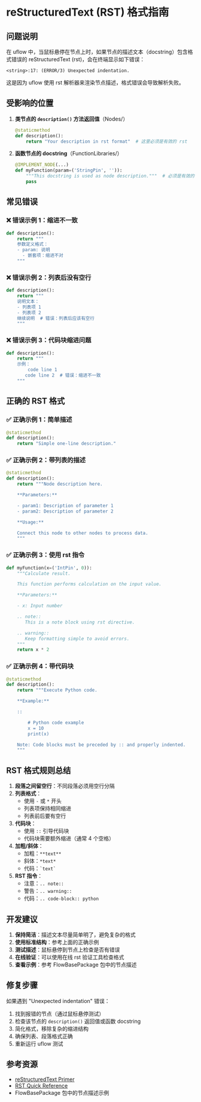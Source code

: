 # reStructuredText (RST) 格式指南

## 问题说明

在 uflow 中，当鼠标悬停在节点上时，如果节点的描述文本（docstring）包含格式错误的 reStructuredText (rst)，会在终端显示如下错误：

```
<string>:17: (ERROR/3) Unexpected indentation.
```

这是因为 uflow 使用 rst 解析器来渲染节点描述，格式错误会导致解析失败。

## 受影响的位置

1. **类节点的 `description()` 方法返回值**（Nodes/）

   ```python
   @staticmethod
   def description():
       return "Your description in rst format"  # 这里必须是有效的 rst
   ```

2. **函数节点的 docstring**（FunctionLibraries/）

   ```python
   @IMPLEMENT_NODE(...)
   def myFunction(param=('StringPin', '')):
       """This docstring is used as node description."""  # 必须是有效的 rst
       pass
   ```

## 常见错误

### ❌ 错误示例 1：缩进不一致

```python
def description():
    return """
    参数定义格式：
    - param: 说明
      - 嵌套项：缩进不对
    """
```

### ❌ 错误示例 2：列表后没有空行

```python
def description():
    return """
    说明文本：
    - 列表项 1
    - 列表项 2
    继续说明  # 错误：列表后应该有空行
    """
```

### ❌ 错误示例 3：代码块缩进问题

```python
def description():
    return """
    示例：
        code line 1
       code line 2  # 错误：缩进不一致
    """
```

## 正确的 RST 格式

### ✅ 正确示例 1：简单描述

```python
@staticmethod
def description():
    return "Simple one-line description."
```

### ✅ 正确示例 2：带列表的描述

```python
@staticmethod
def description():
    return """Node description here.

    **Parameters:**

    - param1: Description of parameter 1
    - param2: Description of parameter 2

    **Usage:**

    Connect this node to other nodes to process data.
    """
```

### ✅ 正确示例 3：使用 rst 指令

```python
def myFunction(x=('IntPin', 0)):
    """Calculate result.

    This function performs calculation on the input value.

    **Parameters:**

    - x: Input number

    .. note::
       This is a note block using rst directive.

    .. warning::
       Keep formatting simple to avoid errors.
    """
    return x * 2
```

### ✅ 正确示例 4：带代码块

```python
@staticmethod
def description():
    return """Execute Python code.

    **Example:**

    ::

        # Python code example
        x = 10
        print(x)

    Note: Code blocks must be preceded by :: and properly indented.
    """
```

## RST 格式规则总结

1. **段落之间留空行**：不同段落必须用空行分隔
2. **列表格式**：
   - 使用 `-` 或 `*` 开头
   - 列表项保持相同缩进
   - 列表前后要有空行
3. **代码块**：
   - 使用 `::` 引导代码块
   - 代码块需要额外缩进（通常 4 个空格）
4. **加粗/斜体**：
   - 加粗：`**text**`
   - 斜体：`*text*`
   - 代码：`` `text` ``
5. **RST 指令**：
   - 注意：`.. note::`
   - 警告：`.. warning::`
   - 代码：`.. code-block:: python`

## 开发建议

1. **保持简洁**：描述文本尽量简单明了，避免复杂的格式
2. **使用标准结构**：参考上面的正确示例
3. **测试描述**：鼠标悬停到节点上检查是否有错误
4. **在线验证**：可以使用在线 rst 验证工具检查格式
5. **查看示例**：参考 FlowBasePackage 包中的节点描述

## 修复步骤

如果遇到 "Unexpected indentation" 错误：

1. 找到报错的节点（通过鼠标悬停测试）
2. 检查该节点的 `description()` 返回值或函数 docstring
3. 简化格式，移除复杂的缩进结构
4. 确保列表、段落格式正确
5. 重新运行 uflow 测试

## 参考资源

- [reStructuredText Primer](https://www.sphinx-doc.org/en/master/usage/restructuredtext/basics.html)
- [RST Quick Reference](https://docutils.sourceforge.io/docs/user/rst/quickref.html)
- FlowBasePackage 包中的节点描述示例
